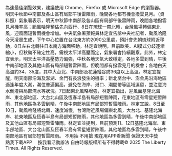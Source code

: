 為達最佳瀏覽效果，建議使用 Chrome、Firefox 或 Microsoft Edge 的瀏覽器。明天中秋節中南部及各山區有局部午後雷陣雨，晚間各地都有機會撥雲見月。（資料照）氣象署表示，明天中秋節中南部及各山區有局部午後雷陣雨，晚間各地撥雲見月機率高；颱風哈隆預估先向西行、8日在琉球一帶北轉，台灣風場轉偏東北風，迎風面短暫雨機會增加。中央氣象署預報員林定宜告訴中央社記者，颱風哈隆今天凌晨生成，下午中心位置在台北東方約2090公里處，預計會先朝琉球附近移動，8日左右北轉往日本南方海面移動。林定宜說明，目前歐美、AI模式分歧逐漸縮小，但秋颱不確定性高，需視太平洋高壓而定，氣象署會持續觀察。此外，林定宜表示，明天太平洋高壓勢力偏強，中秋各地天氣大致穩定，各地多雲到晴，午後中南部地區及其他山區有局部短暫雷陣雨，但晚間都有撥雲見月的機會；各地白天高溫約34、35度，其中大台北、中南部及花蓮縱谷防36度以上高溫。林定宜提醒，明天南部沿海及澎湖、金門有長浪發生的機率；新北至台中、澎金馬沿海地區適逢年度大潮，潮位普遍偏高，避免在海岸、港口、潮間帶等區域逗留，並注意海水倒灌與局部淹水等狀況。7日起東北風略增強，林定宜指出，迎風面基隆北海岸、東北部地區、大台北山區及恆春半島有局部短暫陣雨，花東地區有零星短暫陣雨，其他地區為多雲到晴，午後中南部地區有局部短暫雷陣雨。林定宜說，8日至10日，颱風哈隆將北轉、速度減慢，台灣附近風場偏東北風，大台北、基隆北海岸、花東地區及恆春半島有局部短暫陣雨，其他地區為多雲到晴，午後中南部地區及其他山區有局部短暫雷陣雨。林定宜並提到，目前預測11、12日基隆北海岸、東半部地區、大台北山區及恆春半島有零星短暫陣雨，其他地區為多雲到晴，午後中南部地區有局部短暫雷陣雨。
    不用抽 不用搶 現在用APP看新聞 保證天天中獎　
    點我下載APP　
    按我看活動辦法
自由時報版權所有不得轉載© 2025 The Liberty Times. All Rights Reserved.